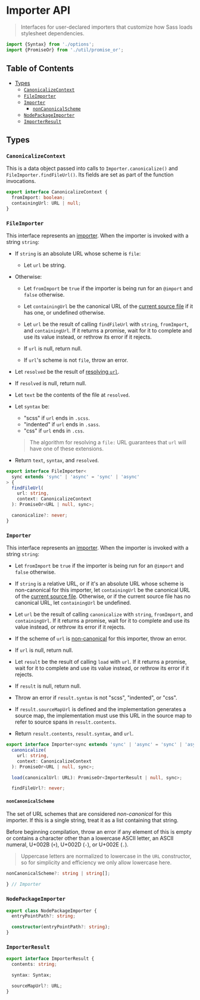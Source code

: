 # Importer API

> Interfaces for user-declared importers that customize how Sass loads
> stylesheet dependencies.

```ts
import {Syntax} from './options';
import {PromiseOr} from './util/promise_or';
```

## Table of Contents

* [Types](#types)
  * [`CanonicalizeContext`](#canonicalizecontext)
  * [`FileImporter`](#fileimporter)
  * [`Importer`](#importer)
    * [`nonCanonicalScheme`](#noncanonicalscheme)
  * [`NodePackageImporter`](#nodepackageimporter)
  * [`ImporterResult`](#importerresult)

## Types

### `CanonicalizeContext`

This is a data object passed into calls to `Importer.canonicalize()` and
`FileImporter.findFileUrl()`. Its fields are set as part of the function
invocations.

```ts
export interface CanonicalizeContext {
  fromImport: boolean;
  containingUrl: URL | null;
}
```

### `FileImporter`

This interface represents an [importer]. When the importer is invoked with a
string `string`:

[importer]: ../modules.md#importer

* If `string` is an absolute URL whose scheme is `file`:

  * Let `url` be string.

* Otherwise:

  * Let `fromImport` be `true` if the importer is being run for an `@import` and
    `false` otherwise.

  * Let `containingUrl` be the canonical URL of the [current source file] if it
    has one, or undefined otherwise.

  * Let `url` be the result of calling `findFileUrl` with `string`, `fromImport`,
    and `containingUrl`. If it returns a promise, wait for it to complete and use
    its value instead, or rethrow its error if it rejects.

  * If `url` is null, return null.

  * If `url`'s scheme is not `file`, throw an error.

  [current source file]: ../spec.md#current-source-file

* Let `resolved` be the result of [resolving `url`].

  [resolving `url`]: ../modules.md#resolving-a-file-url

* If `resolved` is null, return null.

* Let `text` be the contents of the file at `resolved`.

* Let `syntax` be:
  * "scss" if `url` ends in `.scss`.
  * "indented" if `url` ends in `.sass`.
  * "css" if `url` ends in `.css`.

  > The algorithm for resolving a `file:` URL guarantees that `url` will have
  > one of these extensions.

* Return `text`, `syntax`, and `resolved`.

```ts
export interface FileImporter<
  sync extends 'sync' | 'async' = 'sync' | 'async'
> {
  findFileUrl(
    url: string,
    context: CanonicalizeContext
  ): PromiseOr<URL | null, sync>;

  canonicalize?: never;
}
```

### `Importer`

This interface represents an [importer]. When the importer is invoked with a
string `string`:

* Let `fromImport` be `true` if the importer is being run for an `@import` and
  `false` otherwise.

* If `string` is a relative URL, or if it's an absolute URL whose scheme is
  non-canonical for this importer, let `containingUrl` be the canonical URL of
  the [current source file]. Otherwise, or if the current source file has no
  canonical URL, let `containingUrl` be undefined.

* Let `url` be the result of calling `canonicalize` with `string`, `fromImport`,
  and `containingUrl`. If it returns a promise, wait for it to complete and use
  its value instead, or rethrow its error if it rejects.

* If the scheme of `url` is [non-canonical] for this importer, throw an error.

  [non-canonical]: #noncanonicalscheme

* If `url` is null, return null.

* Let `result` be the result of calling `load` with `url`. If it returns a
  promise, wait for it to complete and use its value instead, or rethrow its
  error if it rejects.

* If `result` is null, return null.

* Throw an error if `result.syntax` is not "scss", "indented", or "css".

* If `result.sourceMapUrl` is defined and the implementation generates a source
  map, the implementation must use this URL in the source map to refer to source
  spans in `result.contents`.

* Return `result.contents`, `result.syntax`, and `url`.

```ts
export interface Importer<sync extends 'sync' | 'async' = 'sync' | 'async'> {
  canonicalize(
    url: string,
    context: CanonicalizeContext
  ): PromiseOr<URL | null, sync>;

  load(canonicalUrl: URL): PromiseOr<ImporterResult | null, sync>;

  findFileUrl?: never;
```

#### `nonCanonicalScheme`

The set of URL schemes that are considered *non-canonical* for this importer. If
this is a single string, treat it as a list containing that string.

Before beginning compilation, throw an error if any element of this is empty or
contains a character other than a lowercase ASCII letter, an ASCII numeral,
U+002B (`+`), U+002D (`-`), or U+002E (`.`).

> Uppercase letters are normalized to lowercase in the `URL` constructor, so for
> simplicity and efficiency we only allow lowercase here.

```ts
nonCanonicalScheme?: string | string[];
```

```ts
} // Importer
```

### `NodePackageImporter`

```ts
export class NodePackageImporter {
  entryPointPath?: string;

  constructor(entryPointPath?: string);
}
```

### `ImporterResult`

```ts
export interface ImporterResult {
  contents: string;

  syntax: Syntax;

  sourceMapUrl?: URL;
}
```
